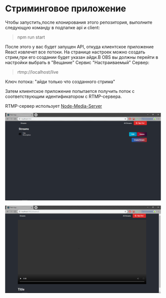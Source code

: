# Стриминговое приложение 

Чтобы запустить,после клонирования этого репозитория, выполните следующую команду в подпапке api и client:

> npm run start

После этого у вас будет запущен API, откуда клиентское приложение React извлечет все потоки.
На странице настроек можно создать стрим,при его создании будет указан айди.В OBS вы должны перейти в настройки выбрать в "Вещание" Сервис "Настраиваемый"
Сервер:
> rtmp://localhost/live


Ключ потока: "айди только что созданного стрима"


Затем клиентское приложение попытается получить поток с соответствующим идентификатором с RTMP-сервера.

RTMP-сервер использует [Node-Media-Server](https://github.com/illuspas/Node-Media-Server)

![Пример](https://github.com/alexkozopolianski/react-streams-app/blob/master/client/public/stream.png)

![Пример](https://github.com/alexkozopolianski/react-streams-app/blob/master/client/public/streams.png)
